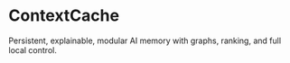 # ContextCache
Persistent, explainable, modular AI memory with graphs, ranking, and full local control.
